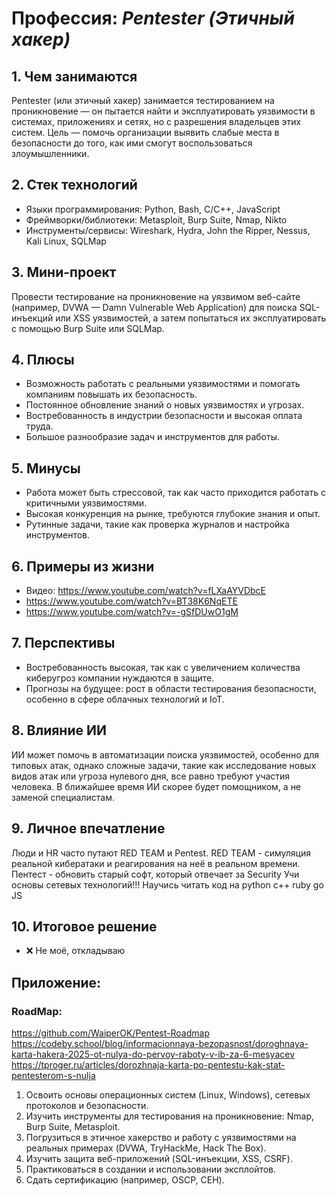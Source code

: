 # Профессия: *Pentester (Этичный хакер)*

## 1. Чем занимаются

Pentester (или этичный хакер) занимается тестированием на проникновение — он пытается найти и эксплуатировать уязвимости в системах, приложениях и сетях, но с разрешения владельцев этих систем. Цель — помочь организации выявить слабые места в безопасности до того, как ими смогут воспользоваться злоумышленники.

## 2. Стек технологий

* Языки программирования: Python, Bash, C/C++, JavaScript
* Фреймворки/библиотеки: Metasploit, Burp Suite, Nmap, Nikto
* Инструменты/сервисы: Wireshark, Hydra, John the Ripper, Nessus, Kali Linux, SQLMap

## 3. Мини-проект

Провести тестирование на проникновение на уязвимом веб-сайте (например, DVWA — Damn Vulnerable Web Application) для поиска SQL-инъекций или XSS уязвимостей, а затем попытаться их эксплуатировать с помощью Burp Suite или SQLMap.

## 4. Плюсы

* Возможность работать с реальными уязвимостями и помогать компаниям повышать их безопасность.
* Постоянное обновление знаний о новых уязвимостях и угрозах.
* Востребованность в индустрии безопасности и высокая оплата труда.
* Большое разнообразие задач и инструментов для работы.

## 5. Минусы

* Работа может быть стрессовой, так как часто приходится работать с критичными уязвимостями.
* Высокая конкуренция на рынке, требуются глубокие знания и опыт.
* Рутинные задачи, такие как проверка журналов и настройка инструментов.

## 6. Примеры из жизни

* Видео: https://www.youtube.com/watch?v=fLXaAYVDbcE
* https://www.youtube.com/watch?v=BT38K6NqETE
* https://www.youtube.com/watch?v=-gSfDUwO1gM

## 7. Перспективы

* Востребованность высокая, так как с увеличением количества киберугроз компании нуждаются в защите.
* Прогнозы на будущее: рост в области тестирования безопасности, особенно в сфере облачных технологий и IoT.

## 8. Влияние ИИ

ИИ может помочь в автоматизации поиска уязвимостей, особенно для типовых атак, однако сложные задачи, такие как исследование новых видов атак или угроза нулевого дня, все равно требуют участия человека. В ближайшее время ИИ скорее будет помощником, а не заменой специалистам.

## 9. Личное впечатление

Люди и HR часто путают RED TEAM и Pentest. RED TEAM - симуляция реальной кибератаки и реагирования на неё в реальном времени. Пентест - обновить старый софт, который отвечает за Security
Учи основы сетевых технологий!!!
Научись читать код на python c++ ruby go JS

## 10. Итоговое решение

* ❌ Не моё, откладываю

## Приложение:

### RoadMap:

https://github.com/WaiperOK/Pentest-Roadmap
https://codeby.school/blog/informacionnaya-bezopasnost/doroghnaya-karta-hakera-2025-ot-nulya-do-pervoy-raboty-v-ib-za-6-mesyacev
https://tproger.ru/articles/dorozhnaja-karta-po-pentestu-kak-stat-pentesterom-s-nulja

1. Освоить основы операционных систем (Linux, Windows), сетевых протоколов и безопасности.
2. Изучить инструменты для тестирования на проникновение: Nmap, Burp Suite, Metasploit.
3. Погрузиться в этичное хакерство и работу с уязвимостями на реальных примерах (DVWA, TryHackMe, Hack The Box).
4. Изучить защита веб-приложений (SQL-инъекции, XSS, CSRF).
5. Практиковаться в создании и использовании эксплойтов.
6. Сдать сертификацию (например, OSCP, CEH).
